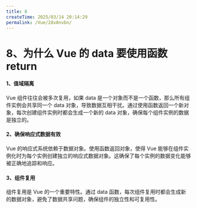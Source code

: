 ```yaml
---
title: 8
createTime: 2025/03/14 20:14:29
permalink: /Vue/28x8nvbn/
---
```

# 8、为什么 Vue 的 data 要使用函数 return

#### 1、值域隔离

Vue 组件往往会被多次复用，如果 data 是一个对象而不是一个函数，那么所有组件实例会共享同一个 data 对象，导致数据互相干扰。通过使用函数返回一个新对象，每次创建组件实例时都会生成一个新的 data 对象，确保每个组件实例的数据是独立的。

#### 2、确保响应式数据有效

Vue 的响应式系统依赖于数据对象。使用函数返回对象，使得 Vue 能够在组件实例化时为每个实例创建独立的响应式数据对象。这确保了每个实例的数据变化能够被正确地追踪和响应。

#### 3、组件复用

组件复用是 Vue 的一个重要特性。通过 data 函数，每次组件复用时都会生成新的数据对象，避免了数据共享问题，确保组件的独立性和可复用性。
